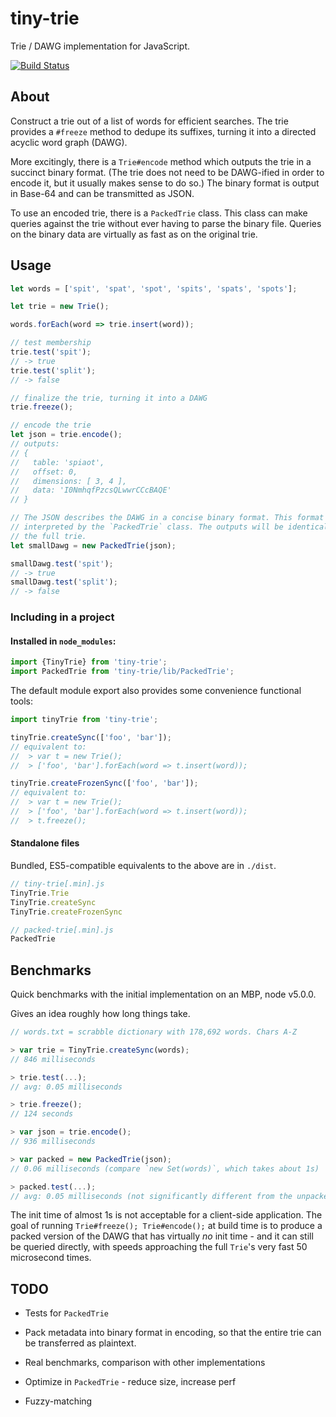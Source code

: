 tiny-trie
===

Trie / DAWG implementation for JavaScript.

[![Build Status](https://travis-ci.org/jnu/tiny-trie.svg?branch=master)](https://travis-ci.org/jnu/tiny-trie)

## About

Construct a trie out of a list of words for efficient searches. The trie
provides a `#freeze` method to dedupe its suffixes, turning it into a directed
acyclic word graph (DAWG).

More excitingly, there is a `Trie#encode` method which outputs the trie in a
succinct binary format. (The trie does not need to be DAWG-ified in order to
encode it, but it usually makes sense to do so.) The binary format is output in
Base-64 and can be transmitted as JSON.

To use an encoded trie, there is a `PackedTrie` class. This class can make
queries against the trie without ever having to parse the binary file. Queries
on the binary data are virtually as fast as on the original trie.

## Usage

```js
let words = ['spit', 'spat', 'spot', 'spits', 'spats', 'spots'];

let trie = new Trie();

words.forEach(word => trie.insert(word));

// test membership
trie.test('spit');
// -> true
trie.test('split');
// -> false

// finalize the trie, turning it into a DAWG
trie.freeze();

// encode the trie
let json = trie.encode();
// outputs:
// {
//   table: 'spiaot',
//   offset: 0,
//   dimensions: [ 3, 4 ],
//   data: 'I0NmhqfPzcsQLwwrCCcBAQE'
// }

// The JSON describes the DAWG in a concise binary format. This format can be
// interpreted by the `PackedTrie` class. The outputs will be identically to
// the full trie.
let smallDawg = new PackedTrie(json);

smallDawg.test('spit');
// -> true
smallDawg.test('split');
// -> false
```

### Including in a project

#### Installed in `node_modules`:
```js
import {TinyTrie} from 'tiny-trie';
import PackedTrie from 'tiny-trie/lib/PackedTrie';
```

The default module export also provides some convenience functional tools:

```js
import tinyTrie from 'tiny-trie';

tinyTrie.createSync(['foo', 'bar']);
// equivalent to:
//  > var t = new Trie();
//  > ['foo', 'bar'].forEach(word => t.insert(word));

tinyTrie.createFrozenSync(['foo', 'bar']);
// equivalent to:
//  > var t = new Trie();
//  > ['foo', 'bar'].forEach(word => t.insert(word));
//  > t.freeze();
```

#### Standalone files
Bundled, ES5-compatible equivalents to the above are in `./dist`.

```js
// tiny-trie[.min].js
TinyTrie.Trie
TinyTrie.createSync
TinyTrie.createFrozenSync

// packed-trie[.min].js
PackedTrie
```

## Benchmarks

Quick benchmarks with the initial implementation on an MBP, node v5.0.0.

Gives an idea roughly how long things take.

```js
// words.txt = scrabble dictionary with 178,692 words. Chars A-Z

> var trie = TinyTrie.createSync(words);
// 846 milliseconds

> trie.test(...);
// avg: 0.05 milliseconds

> trie.freeze();
// 124 seconds

> var json = trie.encode();
// 936 milliseconds

> var packed = new PackedTrie(json);
// 0.06 milliseconds (compare `new Set(words)`, which takes about 1s)

> packed.test(...);
// avg: 0.05 milliseconds (not significantly different from the unpacked trie!)
```

The init time of almost 1s is not acceptable for a client-side application.
The goal of running `Trie#freeze(); Trie#encode();` at build time is to
produce a packed version of the DAWG that has virtually *no* init time - and it
can still be queried directly, with speeds approaching the full `Trie`'s very
fast 50 microsecond times.

## TODO

* Tests for `PackedTrie`

* Pack metadata into binary format in encoding, so that the entire trie can be
transferred as plaintext.

* Real benchmarks, comparison with other implementations

* Optimize in `PackedTrie` - reduce size, increase perf

* Fuzzy-matching
